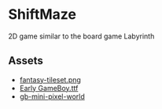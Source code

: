 # ShiftMaze
2D game similar to the board game Labyrinth

## Assets
- [fantasy-tileset.png](https://opengameart.org/content/32x32-fantasy-tileset)
- [Early GameBoy.ttf](https://www.dafont.com/early-gameboy.font)
- [gb-mini-pixel-world](https://opengameart.org/content/gb-mini-pixel-world)
